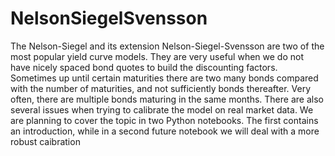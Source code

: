 # NelsonSiegelSvensson
The Nelson-Siegel and its extension Nelson-Siegel-Svensson are two of the most popular yield curve models. They are very useful when we do not have nicely spaced bond quotes to build the discounting factors. Sometimes up until certain maturities there are two many bonds compared with the number of maturities, and not sufficiently bonds thereafter. Very often, there are multiple bonds maturing in the same months. There are also several issues when trying to calibrate the model on real market data. We are planning to cover the topic in two Python notebooks. The first contains an introduction, while in a second future notebook we will deal with a more robust caibration
